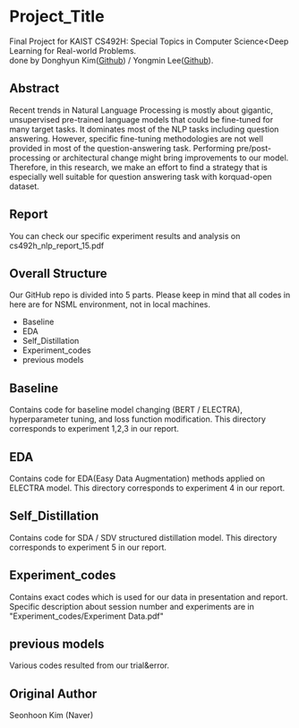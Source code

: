 # Project_Title
Final Project for KAIST CS492H: Special Topics in Computer Science<Deep Learning for Real-world Problems.<br>
done by Donghyun Kim([Github](https://github.com/chocolatefudge)) / Yongmin Lee([Github](https://github.com/Yongalls)). 

## Abstract
Recent trends in Natural Language Processing is mostly about gigantic, unsupervised pre-trained language models that could be fine-tuned for many target tasks. It dominates most of the NLP tasks including question answering. However, specific fine-tuning methodologies are not well provided in most of the question-answering task. Performing pre/post-processing or architectural change might bring improvements to our model. Therefore, in this research, we make an effort to find a strategy that is especially well suitable for question answering task with korquad-open dataset. 

## Report
You can check our specific experiment results and analysis on cs492h_nlp_report_15.pdf

## Overall Structure
Our GitHub repo is divided into 5 parts. Please keep in mind that all codes in here are for NSML environment, not in local machines.  <br>

 - Baseline
 - EDA
 - Self_Distillation 
 - Experiment_codes 
 - previous models

## Baseline
Contains code for baseline model changing (BERT / ELECTRA), hyperparameter tuning, and loss function modification. 
This directory corresponds to experiment 1,2,3 in our report. 

## EDA
Contains code for EDA(Easy Data Augmentation) methods applied on ELECTRA model. 
This directory corresponds to experiment 4 in our report. 

## Self_Distillation
Contains code for SDA / SDV structured distillation model. 
This directory corresponds to experiment 5 in our report. 

## Experiment_codes
Contains exact codes which is used for our data in presentation and report. 
Specific description about session number and experiments are in "Experiment_codes/Experiment Data.pdf"

## previous models 
Various codes resulted from our trial&error.

## Original Author
Seonhoon Kim (Naver)
